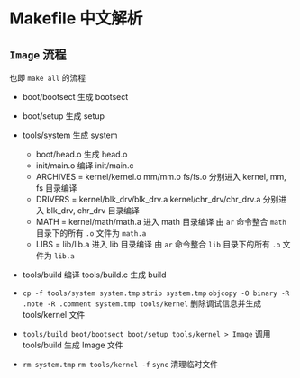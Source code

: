 # Makefile 中文解析

## `Image` 流程

也即 `make all` 的流程

- boot/bootsect
  生成 bootsect
- boot/setup
  生成 setup
- tools/system
  生成 system
  - boot/head.o
    生成 head.o
  - init/main.o
    编译 init/main.c
  - ARCHIVES = kernel/kernel.o mm/mm.o fs/fs.o
    分别进入 kernel, mm, fs 目录编译
  - DRIVERS = kernel/blk_drv/blk_drv.a kernel/chr_drv/chr_drv.a
    分别进入 blk_drv, chr_drv 目录编译
  - MATH = kernel/math/math.a
    进入 math 目录编译
    由 `ar` 命令整合 `math` 目录下的所有 `.o` 文件为 `math.a`
  - LIBS = lib/lib.a
    进入 lib 目录编译
    由 `ar` 命令整合 `lib` 目录下的所有 `.o` 文件为 `lib.a`

- tools/build 编译 tools/build.c 生成 build
- `cp -f tools/system system.tmp`
  `strip system.tmp`
  `objcopy -O binary -R .note -R .comment system.tmp tools/kernel`
  删除调试信息并生成 tools/kernel 文件
- `tools/build boot/bootsect boot/setup tools/kernel > Image`
  调用 tools/build 生成 Image 文件
- `rm system.tmp`
  `rm tools/kernel -f`
  `sync`
  清理临时文件
